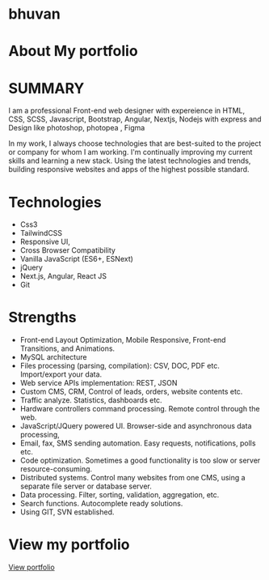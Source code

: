 # bhuvan

# About My portfolio

# SUMMARY   

I am a professional Front-end web designer with expereience in HTML, CSS, SCSS, Javascript, Bootstrap, Angular, Nextjs, Nodejs with express and Design like photoshop, photopea , Figma

In my work, I always choose technologies that are best-suited to the project or company for whom I am working. I'm continually improving my current skills and learning a new stack. Using the latest technologies and trends,
building responsive websites and apps of the highest possible standard.

# Technologies 
- Css3
- TailwindCSS
- Responsive UI, 
- Cross Browser Compatibility
- Vanilla JavaScript (ES6+, ESNext)
- jQuery
- Next.js, Angular, React JS
- Git

# Strengths

- Front-end Layout Optimization, Mobile Responsive, Front-end Transitions, and Animations. 
- MySQL architecture
- Files processing (parsing, compilation): CSV, DOC, PDF etc. Import/export your data.
- Web service APIs implementation:  REST,  JSON
- Custom CMS, CRM, Control of leads, orders, website contents etc.
- Traffic analyze. Statistics, dashboards etc.
- Hardware controllers command processing. Remote control through the web.
- JavaScript/JQuery powered UI. Browser-side and asynchronous data processing,
- Email, fax, SMS sending automation. Easy requests, notifications, polls etc.
- Code optimization. Sometimes a good functionality is too slow or server resource-consuming. 
- Distributed systems. Control many websites from one CMS, using a separate file server or database server.
- Data processing. Filter, sorting, validation, aggregation, etc.
- Search functions. Autocomplete ready solutions.
- Using GIT, SVN established.

# View my portfolio
<a href="https://portfolio-waytologic.vercel.app/"> View portfolio </a>